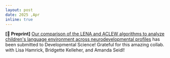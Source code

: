 ```yaml
---
layout: post
date: 2025 ,Apr
inline: true
---
```


**[🤞 Preprint]** [Our comparison of the LENA and ACLEW algorithms to analyze children's language environment across neurodevelopmental profiles](https://bsky.app/profile/marvinlavechin.bsky.social/post/3lmatvp5cac2m) has been submitted to Developmental Science!
Grateful for this amazing collab. with Lisa Hamrick, Bridgette Kelleher, and Amanda Seidl! 
